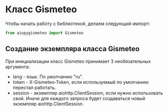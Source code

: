 # Класс Gismeteo

Чтобы начать работу с библиотекой, делаем следующий импорт:

```python
from aiopygismeteo import Gismeteo
```

## Создание экземпляра класса Gismeteo

При инициализации класс Gismeteo принимает 3 необязательных аргумента:

- lang - язык. По умолчанию "ru".
- token - X-Gismeteo-Token, если используемый по умолчанию перестал работать.
- session - экземпляр aiohttp.ClientSession, если нужно использовать свой. Иначе для каждого запроса будет создаваться новый экземпляр aiohttp.ClientSession.
